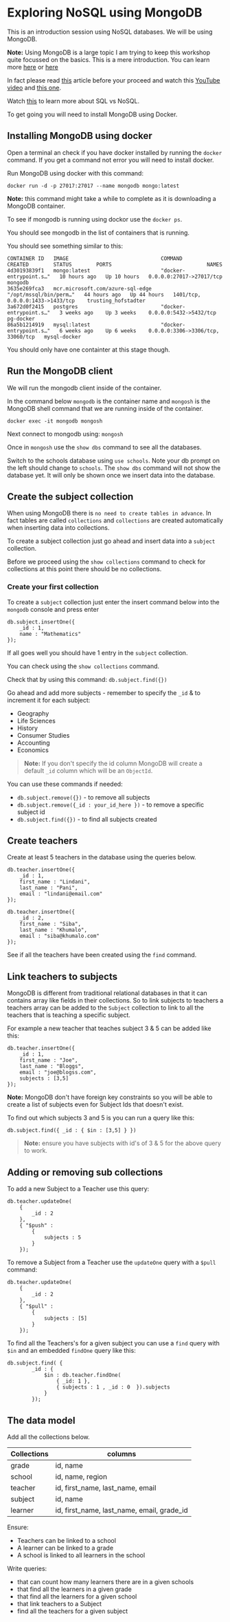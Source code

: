 # Exploring NoSQL using MongoDB

This is an introduction session using NoSQL databases. We will be using MongoDB.

**Note:** Using MongoDB is a large topic I am trying to keep this workshop quite focussed on the basics. This is a mere introduction. You can learn more [here](https://www.mongodb.com/docs/manual/introduction/) or [here](https://www.mongodb.com/docs/manual/introduction/)

In fact please read [this](https://www.mongodb.com/docs/manual/introduction/) article before your proceed and watch this [YouTube video](https://www.youtube.com/watch?v=SnqPyqRh4r4) and [this one](https://www.youtube.com/watch?v=EE8ZTQxa0AM).

Watch [this](https://www.youtube.com/watch?v=ORxMMo7it_Y) to learn more about SQL vs NoSQL.

To get going you will need to install MongoDB using Docker.

## Installing MongoDB using docker

Open a terminal an check if you have docker installed by running the `docker` command.
If you get a command not error you will need to install docker.

Run MongoDB using docker with this command:

```
docker run -d -p 27017:27017 --name mongodb mongo:latest
```

**Note:** this command might take a while to complete as it is downloading a MongoDB container.

To see if mongodb is running using dockor use the `docker ps`. 

You should see mongodb in the list of containers that is running.

You should see something similar to this:

```
CONTAINER ID   IMAGE                              COMMAND                  CREATED        STATUS        PORTS                               NAMES
4d30193839f1   mongo:latest                       "docker-entrypoint.s…"   10 hours ago   Up 10 hours   0.0.0.0:27017->27017/tcp            mongodb
3635e269fca3   mcr.microsoft.com/azure-sql-edge   "/opt/mssql/bin/perm…"   44 hours ago   Up 44 hours   1401/tcp, 0.0.0.0:1433->1433/tcp    trusting_hofstadter
3a672d0f2415   postgres                           "docker-entrypoint.s…"   3 weeks ago    Up 3 weeks    0.0.0.0:5432->5432/tcp              pg-docker
86a5b1214919   mysql:latest                       "docker-entrypoint.s…"   6 weeks ago    Up 6 weeks    0.0.0.0:3306->3306/tcp, 33060/tcp   mysql-docker
```

You should only have one containter at this stage though.

## Run the MongoDB client

We will run the mongodb client inside of the container.

In the command below `mongodb` is the container name and `mongosh` is the MongoDB shell command that we are running inside of the container.

```
docker exec -it mongodb mongosh
```

Next connect to mongodb using: `mongosh`

Once in `mongosh` use the `show dbs` command to see all the databases.

Switch to the schools database using `use schools`. Note your db prompt on the left should change to `schools`. The `show dbs` command will not show the database yet.
It will only be shown once we insert data into the database.

## Create the subject collection

When using MongoDB there is `no need to create tables in advance`. In fact tables are called `collections` and `collections` are created automatically when inserting data into collections.

To create a subject collection just go ahead and insert data into a `subject` collection.

Before we proceed using the `show collections` command to check for collections at this point there should be no collections.

### Create your first collection

To create a `subject` collection just enter the insert command below into the `mongodb` console and press enter

```
db.subject.insertOne({
    _id : 1,
    name : "Mathematics"
});
```

If all goes well you should have 1 entry in the `subject` collection.

You can check using the `show collections` command.

Check that by using this command: `db.subject.find({})`

Go ahead and add more subjects - remember to specify the `_id` & to increment it for each subject:

* Geography
* Life Sciences
* History
* Consumer Studies
* Accounting
* Economics

> **Note:** If you don't specify the id column MongoDB will create a default `_id` column which will be an `ObjectId`.

You can use these commands if needed:

* `db.subject.remove({})` - to remove all subjects
* `db.subject.remove({_id : your_id_here })` - to remove a specific subject id
* `db.subject.find({})` - to find all subjects created

## Create teachers

Create at least 5 teachers in the database using the queries below.

```
db.teacher.insertOne({
    _id : 1,
    first_name : "Lindani",
    last_name : "Pani",
    email : "lindani@email.com"
});
```

```
db.teacher.insertOne({
    _id : 2,
    first_name : "Siba",
    last_name : "Khumalo",
    email : "siba@khumalo.com"
});
```

See if all the teachers have been created using the `find` command.

## Link teachers to subjects

MongoDB is different from traditional relational databases in that it can contains array like fields in their collections. So to link subjects to teachers a teachers array can be added to the `Subject` collection to link to all the teachers that is teaching a specific subject.

For example a new teacher that teaches subject 3 & 5 can be added like this:

```
db.teacher.insertOne({
    _id : 1,
    first_name : "Joe",
    last_name : "Bloggs",
    email : "joe@blogss.com",
    subjects : [3,5]
});
```

**Note:** MongoDB don't have foreign key constraints so you will be able to create a list of subjects even for Subject Ids that doesn't exist.

To find out which subjects 3 and 5 is you can run a query like this:

```
db.subject.find({ _id : { $in : [3,5] } })
```

> **Note:** ensure you have subjects with id's of 3 & 5 for the above query to work.

## Adding or removing sub collections

To add a new Subject to a Teacher use this query:

```
db.teacher.updateOne(
    { 
        _id : 2
    }, 
    { "$push" : 
        { 
            subjects : 5
        }
    });
```

To remove a Subject from a Teacher use the `updateOne` query with a `$pull` command:

```
db.teacher.updateOne(
    { 
        _id : 2
    }, 
    { "$pull" : 
        { 
            subjects : [5] 
        }
    });
```

To find all the Teachers's for a given subject you can use a `find` query with `$in` and an embedded `findOne` query like this:

```
db.subject.find( {
        _id : { 
            $in : db.teacher.findOne( 
                { _id: 1 }, 
                { subjects : 1 , _id : 0  }).subjects 
            } 
        });
```

## The data model

Add all the collections below.

 Collections   | columns 
-----------|---------------------
 grade    | id, name
 school   | id, name, region
 teacher  | id, first_name, last_name, email
 subject  | id, name
 learner  | id, first_name, last_name, email, grade_id
 
Ensure:

* Teachers can be linked to a school
* A learner can be linked to a grade
* A school is linked to all learners in the school

Write queries:

* that can count how many learners there are in a given schools
* that find all the learners in a given grade
* that find all the learners for a given school
* that link teachers to a Subject 
* find all the teachers for a given subject
